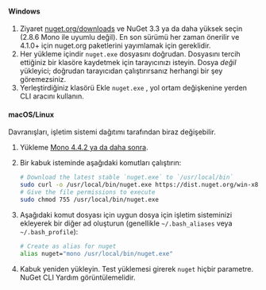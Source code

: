 #### <a name="windows"></a>Windows
1. Ziyaret [nuget.org/downloads](https://nuget.org/downloads) ve NuGet 3.3 ya da daha yüksek seçin (2.8.6 Mono ile uyumlu değil). En son sürümü her zaman önerilir ve 4.1.0+ için nuget.org paketlerini yayımlamak için gereklidir.
2. Her yükleme içindir `nuget.exe` dosyasını doğrudan. Dosyasını tercih ettiğiniz bir klasöre kaydetmek için tarayıcınızı isteyin. Dosya *değil* yükleyici; doğrudan tarayıcıdan çalıştırırsanız herhangi bir şey göremezsiniz.
3. Yerleştirdiğiniz klasörü Ekle `nuget.exe` , yol ortam değişkenine yerden CLI aracını kullanın.

#### <a name="macoslinux"></a>macOS/Linux
Davranışları, işletim sistemi dağıtımı tarafından biraz değişebilir.

1. Yükleme [Mono 4.4.2 ya da daha sonra](http://www.mono-project.com/docs/getting-started/install/).
2. Bir kabuk isteminde aşağıdaki komutları çalıştırın:
    
    ```bash
    # Download the latest stable `nuget.exe` to `/usr/local/bin`
    sudo curl -o /usr/local/bin/nuget.exe https://dist.nuget.org/win-x86-commandline/latest/nuget.exe
    # Give the file permissions to execute
    sudo chmod 755 /usr/local/bin/nuget.exe
    ```
3. Aşağıdaki komut dosyası için uygun dosya için işletim sisteminizi ekleyerek bir diğer ad oluşturun (genellikle `~/.bash_aliases` veya `~/.bash_profile`):
    
    ```bash
    # Create as alias for nuget
    alias nuget="mono /usr/local/bin/nuget.exe"
    ```
4. Kabuk yeniden yükleyin.  Test yüklemesi girerek `nuget` hiçbir parametre. NuGet CLI Yardım görüntülemelidir.